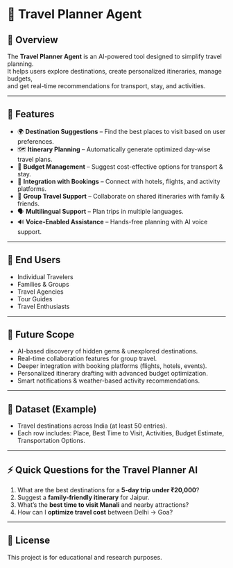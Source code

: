 # 🧳 Travel Planner Agent

## 📌 Overview
The **Travel Planner Agent** is an AI-powered tool designed to simplify travel planning.  
It helps users explore destinations, create personalized itineraries, manage budgets,  
and get real-time recommendations for transport, stay, and activities.

---

## 🚀 Features
- 🌍 **Destination Suggestions** – Find the best places to visit based on user preferences.  
- 🗺️ **Itinerary Planning** – Automatically generate optimized day-wise travel plans.  
- 💸 **Budget Management** – Suggest cost-effective options for transport & stay.  
- 🏨 **Integration with Bookings** – Connect with hotels, flights, and activity platforms.  
- 🤝 **Group Travel Support** – Collaborate on shared itineraries with family & friends.  
- 🗣️ **Multilingual Support** – Plan trips in multiple languages.  
- 🔊 **Voice-Enabled Assistance** – Hands-free planning with AI voice support.  

---

## 👥 End Users
- Individual Travelers  
- Families & Groups  
- Travel Agencies  
- Tour Guides  
- Travel Enthusiasts  

---

## 🔮 Future Scope
- AI-based discovery of hidden gems & unexplored destinations.  
- Real-time collaboration features for group travel.  
- Deeper integration with booking platforms (flights, hotels, events).  
- Personalized itinerary drafting with advanced budget optimization.  
- Smart notifications & weather-based activity recommendations.  

---

## 📂 Dataset (Example)
- Travel destinations across India (at least 50 entries).  
- Each row includes: Place, Best Time to Visit, Activities, Budget Estimate, Transportation Options.  

---

## ⚡ Quick Questions for the Travel Planner AI
1. What are the best destinations for a **5-day trip under ₹20,000**?  
2. Suggest a **family-friendly itinerary** for Jaipur.  
3. What’s the **best time to visit Manali** and nearby attractions?  
4. How can I **optimize travel cost** between Delhi → Goa?  

---

## 📜 License
This project is for educational and research purposes.  

